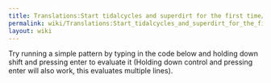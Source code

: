```yaml
---
title: Translations:Start tidalcycles and superdirt for the first time/41/en
permalink: wiki/Translations:Start_tidalcycles_and_superdirt_for_the_first_time/41/en/
layout: wiki
---
```


Try running a simple pattern by typing in the code below and holding
down shift and pressing enter to evaluate it (Holding down control and
pressing enter will also work, this evaluates multiple lines).
